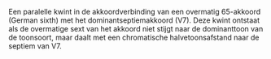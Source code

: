 Een paralelle kwint in de akkoordverbinding van een overmatig 65-akkoord (German sixth) met het dominantseptiemakkoord (V7). Deze kwint ontstaat als de overmatige sext van het akkoord niet stijgt naar de dominanttoon van de toonsoort, maar daalt met een chromatische halvetoonsafstand naar de septiem van V7.

